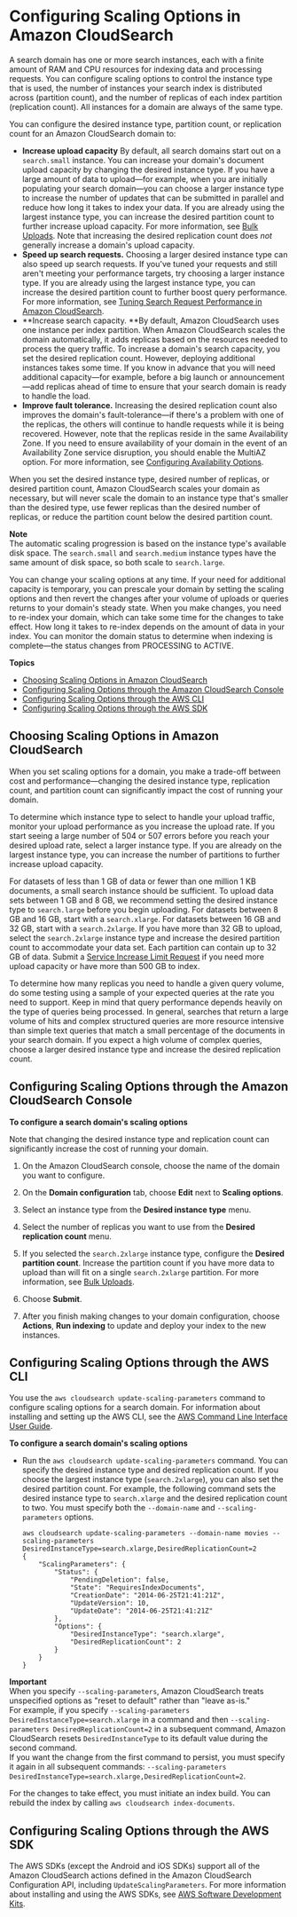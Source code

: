 # Configuring Scaling Options in Amazon CloudSearch<a name="configuring-scaling-options"></a>

A search domain has one or more search instances, each with a finite amount of RAM and CPU resources for indexing data and processing requests\. You can configure scaling options to control the instance type that is used, the number of instances your search index is distributed across \(partition count\), and the number of replicas of each index partition \(replication count\)\. All instances for a domain are always of the same type\.

You can configure the desired instance type, partition count, or replication count for an Amazon CloudSearch domain to:
+ **Increase upload capacity** By default, all search domains start out on a `search.small` instance\. You can increase your domain's document upload capacity by changing the desired instance type\. If you have a large amount of data to upload—for example, when you are initially populating your search domain—you can choose a larger instance type to increase the number of updates that can be submitted in parallel and reduce how long it takes to index your data\. If you are already using the largest instance type, you can increase the desired partition count to further increase upload capacity\. For more information, see [Bulk Uploads](uploading-data.md#bulk-uploads)\. Note that increasing the desired replication count does *not* generally increase a domain's upload capacity\.
+ **Speed up search requests\.** Choosing a larger desired instance type can also speed up search requests\. If you've tuned your requests and still aren't meeting your performance targets, try choosing a larger instance type\. If you are already using the largest instance type, you can increase the desired partition count to further boost query performance\. For more information, see [Tuning Search Request Performance in Amazon CloudSearch](tuning-search.md)\.
+ **Increase search capacity\. **By default, Amazon CloudSearch uses one instance per index partition\. When Amazon CloudSearch scales the domain automatically, it adds replicas based on the resources needed to process the query traffic\. To increase a domain's search capacity, you set the desired replication count\. However, deploying additional instances takes some time\. If you know in advance that you will need additional capacity—for example, before a big launch or announcement—add replicas ahead of time to ensure that your search domain is ready to handle the load\. 
+ **Improve fault tolerance\.** Increasing the desired replication count also improves the domain's fault\-tolerance—if there's a problem with one of the replicas, the others will continue to handle requests while it is being recovered\. However, note that the replicas reside in the same Availability Zone\. If you need to ensure availability of your domain in the event of an Availability Zone service disruption, you should enable the MultiAZ option\. For more information, see [Configuring Availability Options](configuring-availability-options.md)\. 

When you set the desired instance type, desired number of replicas, or desired partition count, Amazon CloudSearch scales your domain as necessary, but will never scale the domain to an instance type that's smaller than the desired type, use fewer replicas than the desired number of replicas, or reduce the partition count below the desired partition count\.

**Note**  
The automatic scaling progression is based on the instance type's available disk space\. The `search.small` and `search.medium` instance types have the same amount of disk space, so both scale to `search.large`\.

You can change your scaling options at any time\. If your need for additional capacity is temporary, you can prescale your domain by setting the scaling options and then revert the changes after your volume of uploads or queries returns to your domain's steady state\. When you make changes, you need to re\-index your domain, which can take some time for the changes to take effect\. How long it takes to re\-index depends on the amount of data in your index\. You can monitor the domain status to determine when indexing is complete—the status changes from PROCESSING to ACTIVE\. 

**Topics**
+ [Choosing Scaling Options in Amazon CloudSearch](#choosing-scaling-options)
+ [Configuring Scaling Options through the Amazon CloudSearch Console](#configuring-scaling-options-console)
+ [Configuring Scaling Options through the AWS CLI](#configuring-scaling-options-cli)
+ [Configuring Scaling Options through the AWS SDK](#configuring-scaling-options-sdk)

## Choosing Scaling Options in Amazon CloudSearch<a name="choosing-scaling-options"></a>

When you set scaling options for a domain, you make a trade\-off between cost and performance—changing the desired instance type, replication count, and partition count can significantly impact the cost of running your domain\. 

 To determine which instance type to select to handle your upload traffic, monitor your upload performance as you increase the upload rate\. If you start seeing a large number of 504 or 507 errors before you reach your desired upload rate, select a larger instance type\. If you are already on the largest instance type, you can increase the number of partitions to further increase upload capacity\. 

 For datasets of less than 1 GB of data or fewer than one million 1 KB documents, a small search instance should be sufficient\. To upload data sets between 1 GB and 8 GB, we recommend setting the desired instance type to `search.large` before you begin uploading\. For datasets between 8 GB and 16 GB, start with a `search.xlarge`\. For datasets between 16 GB and 32 GB, start with a `search.2xlarge`\. If you have more than 32 GB to upload, select the `search.2xlarge` instance type and increase the desired partition count to accommodate your data set\. Each partition can contain up to 32 GB of data\. Submit a [Service Increase Limit Request](https://console.aws.amazon.com/support/home#/case/create?issueType=service-limit-increase&limitType=service-code-cloudsearch-partitions-and-instances) if you need more upload capacity or have more than 500 GB to index\. 

To determine how many replicas you need to handle a given query volume, do some testing using a sample of your expected queries at the rate you need to support\. Keep in mind that query performance depends heavily on the type of queries being processed\. In general, searches that return a large volume of hits and complex structured queries are more resource intensive than simple text queries that match a small percentage of the documents in your search domain\. If you expect a high volume of complex queries, choose a larger desired instance type and increase the desired replication count\. 

## Configuring Scaling Options through the Amazon CloudSearch Console<a name="configuring-scaling-options-console"></a>

**To configure a search domain's scaling options**

Note that changing the desired instance type and replication count can significantly increase the cost of running your domain\.

1. On the Amazon CloudSearch console, choose the name of the domain you want to configure\.

1. On the **Domain configuration** tab, choose **Edit** next to **Scaling options**\.

1. Select an instance type from the **Desired instance type** menu\. 

1. Select the number of replicas you want to use from the **Desired replication count** menu\.

1. If you selected the `search.2xlarge` instance type, configure the **Desired partition count**\. Increase the partition count if you have more data to upload than will fit on a single `search.2xlarge` partition\. For more information, see [Bulk Uploads](uploading-data.md#bulk-uploads)\.

1. Choose **Submit**\.

1. After you finish making changes to your domain configuration, choose **Actions**, **Run indexing** to update and deploy your index to the new instances\.

## Configuring Scaling Options through the AWS CLI<a name="configuring-scaling-options-cli"></a>

You use the `aws cloudsearch update-scaling-parameters` command to configure scaling options for a search domain\. For information about installing and setting up the AWS CLI, see the [AWS Command Line Interface User Guide](https://docs.aws.amazon.com/cli/latest/userguide/)\. 

**To configure a search domain's scaling options**
+ Run the `aws cloudsearch update-scaling-parameters` command\. You can specify the desired instance type and desired replication count\. If you choose the largest instance type \(`search.2xlarge`\), you can also set the desired partition count\. For example, the following command sets the desired instance type to `search.xlarge` and the desired replication count to two\. You must specify both the `--domain-name` and `--scaling-parameters` options\. 

  ```
  aws cloudsearch update-scaling-parameters --domain-name movies --scaling-parameters DesiredInstanceType=search.xlarge,DesiredReplicationCount=2
  {
      "ScalingParameters": {
          "Status": {
              "PendingDeletion": false, 
              "State": "RequiresIndexDocuments", 
              "CreationDate": "2014-06-25T21:41:21Z", 
              "UpdateVersion": 10, 
              "UpdateDate": "2014-06-25T21:41:21Z"
          }, 
          "Options": {
              "DesiredInstanceType": "search.xlarge", 
              "DesiredReplicationCount": 2
          }
      }
  }
  ```
**Important**  
When you specify `--scaling-parameters`, Amazon CloudSearch treats unspecified options as "reset to default" rather than "leave as\-is\."  
For example, if you specify `--scaling-parameters DesiredInstanceType=search.xlarge` in a command and then `--scaling-parameters DesiredReplicationCount=2` in a subsequent command, Amazon CloudSearch resets `DesiredInstanceType` to its default value during the second command\.  
If you want the change from the first command to persist, you must specify it again in all subsequent commands: `--scaling-parameters DesiredInstanceType=search.xlarge,DesiredReplicationCount=2`\.

For the changes to take effect, you must initiate an index build\. You can rebuild the index by calling `aws cloudsearch index-documents`\.

## Configuring Scaling Options through the AWS SDK<a name="configuring-scaling-options-sdk"></a>

The AWS SDKs \(except the Android and iOS SDKs\) support all of the Amazon CloudSearch actions defined in the Amazon CloudSearch Configuration API, including `UpdateScalingParameters`\. For more information about installing and using the AWS SDKs, see [AWS Software Development Kits](http://aws.amazon.com/code)\.